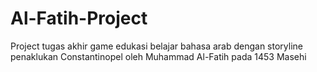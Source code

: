 # Al-Fatih-Project
Project tugas akhir game edukasi belajar bahasa arab dengan storyline penaklukan Constantinopel oleh Muhammad Al-Fatih pada 1453 Masehi

